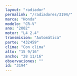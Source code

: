 ```yaml
---
layout: "radiador"
permalink: "/radiadores/3194/"
marca: "Honda"
modelo: "CR-V"
ano: "2002"
motor: "L4 2.4"
transmision: "Automática"
parte: "432459"
clima: "Con clima"
alto: "15 9/16"
ancho: "28 11/16"
observaciones: ""
id: "3194"
---
```


